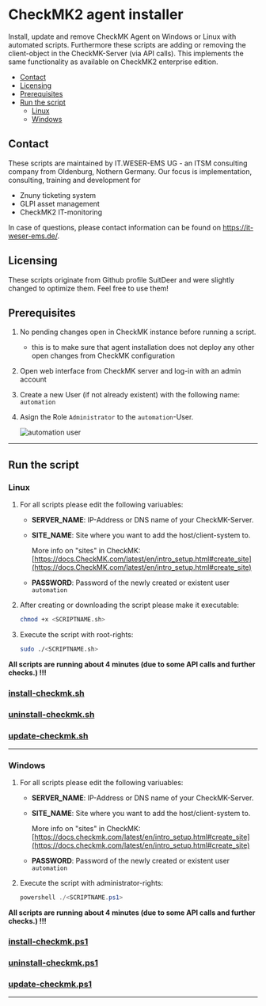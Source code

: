# CheckMK2 agent installer
Install, update and remove CheckMK Agent on Windows or Linux with automated scripts.
Furthermore these scripts are adding or removing the client-object in the CheckMK-Server (via API calls).
This implements the same functionality as available on CheckMK2 enterprise edition.

- [Contact](#contact)
- [Licensing](#licensing)
- [Prerequisites](#prerequisites)
- [Run the script](#run-the-script)
  - [Linux](#linux)
  - [Windows](#windows)

<a name="contact"></a>
## Contact
These scripts are maintained by IT.WESER-EMS UG - an ITSM consulting company from Oldenburg, Nothern Germany.
Our focus is implementation, consulting, training and development for
- Znuny ticketing system
- GLPI asset management
- CheckMK2 IT-monitoring

In case of questions, please contact information can be found on https://it-weser-ems.de/.

<a name="licensing"></a>
## Licensing
These scripts originate from Github profile SuitDeer and were slightly changed to optimize them.
Feel free to use them!

<a name="prerequisites"></a>
## Prerequisites
1. No pending changes open in CheckMK instance before running a script.
   - this is to make sure that agent installation does not deploy any other open changes from CheckMK configuration
2. Open web interface from CheckMK server and log-in with an admin account
3. Create a new User (if not already existent) with the following name: `automation`
4. Asign the Role `Administrator` to the `automation`-User.

   ![automation user](images/automation%20user%20(assign%20Administrator%20role).png)

---
<a name="run-the-script"></a>
## Run the script
<a name="linux"></a>
### Linux
1. For all scripts please edit the following variuables:
   - **SERVER_NAME**: IP-Address or DNS name of your CheckMK-Server.
   - **SITE_NAME**: Site where you want to add the host/client-system to.

     More info on "sites" in CheckMK: [https://docs.CheckMK.com/latest/en/intro_setup.html#create_site](https://docs.CheckMK.com/latest/en/intro_setup.html#create_site)

   - **PASSWORD**: Password of the newly created or existent user `automation`

2. After creating or downloading the script please make it executable:

   ```bash
   chmod +x <SCRIPTNAME.sh>
   ```

3. Execute the script with root-rights:

   ```bash
   sudo ./<SCRIPTNAME.sh>
   ```

**All scripts are running about 4 minutes (due to some API calls and further checks.) !!!**

### [install-checkmk.sh](install-checkmk.sh)

### [uninstall-checkmk.sh](uninstall-checkmk.sh)

### [update-checkmk.sh](update-checkmk.sh)

---
<a name="windows"></a>
### Windows

1. For all scripts please edit the following variuables:
   - **SERVER_NAME**: IP-Address or DNS name of your CheckMK-Server.
   - **SITE_NAME**: Site where you want to add the host/client-system to.

     More info on "sites" in  CheckMK: [https://docs.checkmk.com/latest/en/intro_setup.html#create_site](https://docs.checkmk.com/latest/en/intro_setup.html#create_site)

   - **PASSWORD**: Password of the newly created or existent user `automation`

2. Execute the script with administrator-rights:

   ```powershell
   powershell ./<SCRIPTNAME.ps1>
   ```

**All scripts are running about 4 minutes (due to some API calls and further checks.) !!!**

### [install-checkmk.ps1](install-checkmk.ps1)

### [uninstall-checkmk.ps1](uninstall-checkmk.ps1)

### [update-checkmk.ps1](update-checkmk.ps1)

---
